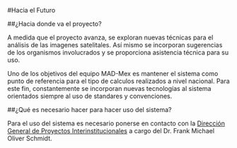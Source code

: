 #Hacia el Futuro

##¿Hacia donde va el proyecto?

A medida que el proyecto avanza, se exploran nuevas técnicas para el análisis de las imagenes satelitales. Así mismo se incorporan sugerencias de los organismos involucrados y se proporciona asistencia técnica para su uso. 

Uno de los objetivos del equipo MAD-Mex es mantener el sistema como punto de referencia para el tipo de calculos realizados a nivel nacional. Para este fin, constantemente se incorporan nuevas tecnologías al sistema orientados siempre al uso de standares y convenciones.

##¿Qué es necesario hacer para hacer uso del sistema?

Para el uso del sistema es necesario ponerse en contacto con la [Dirección General de Proyectos Interinstitucionales](http://www.conabio.gob.mx/web/conocenos/CGIA_CPI.html) a cargo del Dr. Frank Michael Oliver Schmidt.